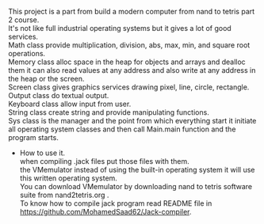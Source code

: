 This project is a part from build a modern computer from nand to tetris part 2 course. <br>
It's not like full industrial operating systems but it gives a lot of good services. <br>
Math class provide multiplication, division, abs, max, min, and square root operations. <br>
Memory class alloc space in the heap for objects and arrays and dealloc them it can also read values at any address and also write at any address in the heap or the screen. <br>
Screen class gives graphics services drawing pixel, line, circle, rectangle. <br>
Output class do textual output. <br>
Keyboard class allow input from user. <br>
String class create string and provide manipulating functions. <br>
Sys class is the manager and the point from which everything start it initiate all operating system classes and then call Main.main function and the program starts.<br>
- How to use it.<br>
when compiling .jack files put those files with them.<br>
the VMemulator instead of using the built-in operating system it will use this written operating system.<br>
You can download VMemulator by downloading nand to tetris software suite from nand2tetris.org . <br>
To know how to compile jack program read README file in https://github.com/MohamedSaad62/Jack-compiler. <br>
